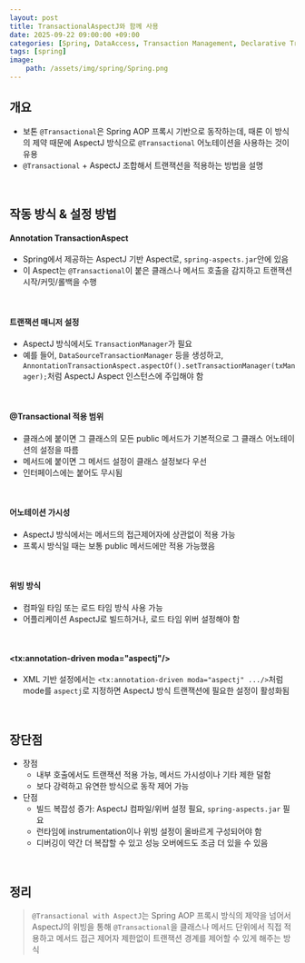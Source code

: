 ```yaml
---
layout: post
title: TransactionalAspectJ와 함께 사용
date: 2025-09-22 09:00:00 +09:00
categories: [Spring, DataAccess, Transaction Management, Declarative Transaction Management]
tags: [spring]
image:
    path: /assets/img/spring/Spring.png
---
```


## 개요

- 보톤 `@Transactional`은 Spring AOP 프록시 기반으로 동작하는데, 때론 이 방식의 제약 때문에 AspectJ 방식으로 `@Transactional` 어노테이션을 사용하는 것이 유용
- `@Transactional` + AspectJ 조합해서 트랜잭션을 적용하는 방법을 설명

<br>

## 작동 방식 & 설정 방법

#### Annotation TransactionAspect 

- Spring에서 제공하는 AspectJ 기반 Aspect로, `spring-aspects.jar`안에 있음
- 이 Aspect는 `@Transactional`이 붙은 클래스나 메서드 호출을 감지하고 트랜잭션 시작/커밋/롤백을 수행

<br>

#### 트랜잭션 매니저 설정

- AspectJ 방식에서도 `TransactionManager`가 필요
- 예를 들어, `DataSourceTransactionManager` 등을 생성하고, `AnnontationTransactionAspect.aspectOf().setTransactionManager(txManager);`처럼 AspectJ Aspect 인스턴스에 주입해야 함

<br>

#### @Transactional 적용 범위

- 클래스에 붙이면 그 클래스의 모든 public 메서드가 기본적으로 그 클래스 어노테이션의 설정을 따름
- 메서드에 붙이면 그 메서드 설정이 클래스 설정보다 우선
- 인터페이스에는 붙어도 무시됨

<br>

#### 어노테이션 가시성

- AspectJ 방식에서는 메서드의 접근제어자에 상관없이 적용 가능
- 프록시 방식일 때는 보통 public 메서드에만 적용 가능했음

<br>

#### 위빙 방식

- 컴파일 타임 또는 로드 타임 방식 사용 가능
- 어플리케이션 AspectJ로 빌드하거나, 로드 타임 위버 설정해야 함

<br>

#### <tx:annotation-driven moda="aspectj"/>

- XML 기반 설정에서는 `<tx:annotation-driven moda="aspectj" .../>`처럼 mode를 `aspectj`로 지정하면 AspectJ 방식 트랜잭션에 필요한 설정이 활성화됨

<br>

## 장단점

- 장점
  - 내부 호출에서도 트랜잭션 적용 가능, 메서드 가시성이나 기타 제한 덜함
  - 보다 강력하고 유연한 방식으로 동작 제어 가능
- 단점
  - 빌드 복잡성 증가: AspectJ 컴파일/위버 설정 필요, `spring-aspects.jar` 필요
  - 런타임에 instrumentation이나 위빙 설정이 올바르게 구성되어야 함
  - 디버깅이 약간 더 복잡할 수 있고 성능 오버에드도 조금 더 있을 수 있음


<br>

## 정리

> `@Transactional with AspectJ`는 Spring AOP 프록시 방식의 제약을 넘어서 AspectJ의 위빙을 통해 `@Transactional`을 클래스나 메서드 단위에서 직접 적용하고 메서드 접근 제어자 제한없이 트랜잭션 경계를 제어할 수 있게 해주는 방식